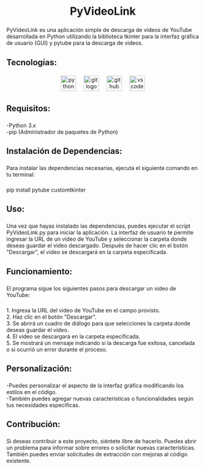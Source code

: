 <h1 align="center">PyVideoLink</h1>

###

<p align="left">PyVideoLink es una aplicación simple de descarga de videos de YouTube desarrollada en Python utilizando la biblioteca tkinter para la interfaz gráfica de usuario (GUI) y pytube para la descarga de videos.</p>

###

<h2 align="left">Tecnologías:</h2>

###

<div align="center">
  <img src="https://cdn.simpleicons.org/python/3776AB" height="40" alt="python logo"  />
  <img width="12" />
  <img src="https://cdn.jsdelivr.net/gh/devicons/devicon/icons/git/git-original.svg" height="40" alt="git logo"  />
  <img width="12" />
  <img src="https://cdn.jsdelivr.net/gh/devicons/devicon/icons/github/github-original.svg" height="40" alt="github logo"  />
  <img width="12" />
  <img src="https://cdn.jsdelivr.net/gh/devicons/devicon/icons/vscode/vscode-original.svg" height="40" alt="vscode logo"  />
</div>

###

<h2 align="left">Requisitos:</h2>

###

<p align="left">-Python 3.x<br>-pip (Administrador de paquetes de Python)</p>

###

<h2 align="left">Instalación de Dependencias:</h2>

###

<p align="left">Para instalar las dependencias necesarias, ejecuta el siguiente comando en tu terminal:</p>

###

<p align="left">pip install pytube customtkinter</p>

###

<h2 align="left">Uso:</h2>

###

<p align="left">Una vez que hayas instalado las dependencias, puedes ejecutar el script PyVideoLink.py para iniciar la aplicación. La interfaz de usuario te permite ingresar la URL de un video de YouTube y seleccionar la carpeta donde deseas guardar el video descargado. Después de hacer clic en el botón "Descargar", el video se descargará en la carpeta especificada.</p>

###

<h2 align="left">Funcionamiento:</h2>

###

<p align="left">El programa sigue los siguientes pasos para descargar un video de YouTube:</p>

###

<p align="left">1. Ingresa la URL del video de YouTube en el campo provisto.<br>2. Haz clic en el botón "Descargar".<br>3. Se abrirá un cuadro de diálogo para que selecciones la carpeta donde deseas guardar el video.<br>4. El video se descargará en la carpeta especificada.<br>5. Se mostrará un mensaje indicando si la descarga fue exitosa, cancelada o si ocurrió un error durante el proceso.</p>

###

<h2 align="left">Personalización:</h2>

###

<p align="left">-Puedes personalizar el aspecto de la interfaz gráfica modificando los estilos en el código.<br>-También puedes agregar nuevas características o funcionalidades según tus necesidades específicas.</p>

###

<h2 align="left">Contribución:</h2>

###

<p align="left">Si deseas contribuir a este proyecto, siéntete libre de hacerlo. Puedes abrir un problema para informar sobre errores o solicitar nuevas características. También puedes enviar solicitudes de extracción con mejoras al código existente.</p>

###
